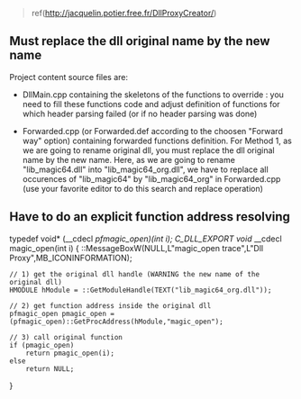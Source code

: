 > ref(http://jacquelin.potier.free.fr/DllProxyCreator/)

## Must replace the dll original name by the new name
Project content source files are:

   - DllMain.cpp containing the skeletons of the functions to override : you need to fill these functions code and adjust definition of functions for which header parsing failed (or if no header parsing was done)

   - Forwarded.cpp (or Forwarded.def according to the choosen "Forward way" option) containing forwarded functions definition. For Method 1, as we are going to rename original dll, you must replace the dll original name by the new name. Here, as we are going to rename "lib_magic64.dll" into "lib_magic64_org.dll", we have to replace all occurences of "lib_magic64" by "lib_magic64_org" in Forwarded.cpp (use your favorite editor to do this search and replace operation)


## Have to do an explicit function address resolving
typedef void* (__cdecl *pfmagic_open)(int i);
C_DLL_EXPORT void* __cdecl magic_open(int i)
{
    ::MessageBoxW(NULL,L"magic_open trace",L"Dll Proxy",MB_ICONINFORMATION);
 
    // 1) get the original dll handle (WARNING the new name of the original dll)
    HMODULE hModule = ::GetModuleHandle(TEXT("lib_magic64_org.dll"));
 
    // 2) get function address inside the original dll
    pfmagic_open pmagic_open = (pfmagic_open)::GetProcAddress(hModule,"magic_open");
 
    // 3) call original function
    if (pmagic_open)
        return pmagic_open(i);
    else
        return NULL;
} 